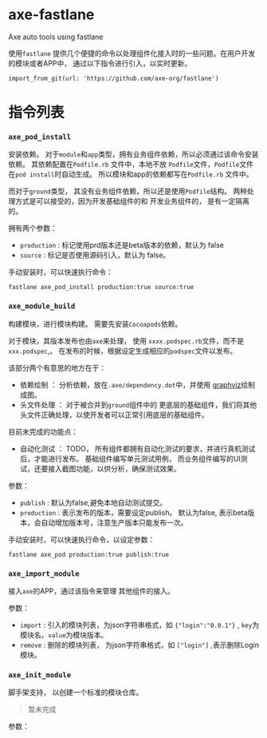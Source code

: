 # axe-fastlane

Axe auto tools using fastlane

使用`fastlane` 提供几个便捷的命令以处理组件化接入时的一些问题。在用户开发的模块或者APP中， 通过以下指令进行引入，以实时更新。

	import_from_git(url: 'https://github.com/axe-org/fastlane')

# 指令列表 

### `axe_pod_install`

安装依赖。 对于`module`和`app`类型，拥有业务组件依赖，所以必须通过该命令安装依赖。 其依赖配置在`Podfile.rb` 文件中，本地不放 `Podfile`文件，`Podfile`文件在`pod install`时自动生成。 所以模块和app的依赖都写在`Podfile.rb` 文件中。

而对于`ground`类型， 其没有业务组件依赖，所以还是使用`Podfile`结构。 两种处理方式是可以接受的，因为开发基础组件的和 开发业务组件的， 是有一定隔离的。

拥有两个参数：

* `production` : 标记使用prd版本还是beta版本的依赖，默认为 false
* `source` : 标记是否使用源码引入，默认为 false。

手动安装时，可以快速执行命令： 

	fastlane axe_pod_install production:true source:true

### `axe_module_build`

构建模块，进行模块构建。 需要先安装`Cocoapods`依赖。

对于模块，其版本发布也由`axe`来处理， 使用 `xxxx.podspec.rb`文件，而不是`xxx.podspec`,。 在发布的时候，根据设定生成相应的`podspec`文件以发布。

该部分两个有意思的地方在于：

* 依赖绘制 ： 分析依赖，放在`.axe/dependency.dot`中，并使用 [graphviz](http://www.graphviz.org)绘制成图。
* 头文件处理 ： 对于被合并到`ground`组件中的 更底层的基础组件，我们将其他头文件正确处理，以使开发者可以正常引用底层的基础组件。

目前未完成的功能点：

* 自动化测试 ： TODO， 所有组件都拥有自动化测试的要求，并进行真机测试后，才能进行发布。  基础组件编写单元测试用例， 而业务组件编写的UI测试，还要接入截图功能，以供分析，确保测试效果。

参数：

* `publish` : 默认为false,避免本地自动测试提交。
* `production` : 表示发布的版本，需要设定publish。 默认为false, 表示beta版本，会自动增加版本号，注意生产版本只能发布一次。

手动安装时，可以快速执行命令，以设定参数： 

	fastlane axe_pod production:true publish:true

### `axe_import_module`

接入`axe`的APP，通过该指令来管理 其他组件的接入。

参数：

* `import` : 引入的模块列表，为json字符串格式，如 `{"login":"0.0.1"}` , `key`为模块名，`value`为模块版本。
* `remove` : 删除的模块列表， 为json字符串格式，如 `["login"]` ,表示删除Login模块。

### `axe_init_module`

脚手架支持， 以创建一个标准的模块仓库。

> 暂未完成

参数：
